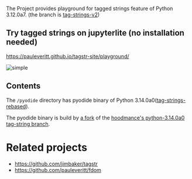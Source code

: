 The Project provides playground for tagged strings feature of Python 3.12.0a7. (the branch is [tag-strings-v2](https://github.com/gvanrossum/cpython/tree/tag-strings-v2))

## Try tagged strings on jupyterlite (no installation needed)
 
https://pauleveritt.github.io/tagstr-site/playground/

![[simple](images/simple.png)](https://raw.githubusercontent.com/pauleveritt/tagstr-site/main/playground/images/simple.png)



## Contents

The `/pyodide` directory has pyodide binary of Python 3.14.0a0([tag-strings-rebased](https://github.com/lysnikolaou/cpython/tag-strings-rebased)).

The pyodide binary is build by [a fork](https://github.com/koxudaxi/pyodide/tree/support_tag-strings-rebased) of the [hoodmance's python-3.14.0a0 tag-string branch](https://github.com/hoodmane/tree/314dev-string-fmt-pep).


# Related projects
- https://github.com/jimbaker/tagstr
- https://github.com/pauleveritt/fdom
